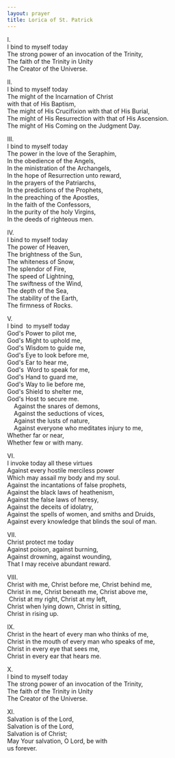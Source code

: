 ```yaml
---
layout: prayer
title: Lorica of St. Patrick
---
```

I.  
I bind to myself today  
The strong power of an invocation of the Trinity,  
The faith of the Trinity in Unity  
The Creator of the Universe.  

II.  
I bind to myself today  
The might of the Incarnation of Christ  
with that of His Baptism,  
The might of His Crucifixion with that of His Burial,  
The might of His Resurrection with that of His Ascension.  
The might of His Coming on the Judgment Day.  

III.  
I bind to myself today  
The power in the love of the Seraphim,  
In the obedience of the Angels,  
In the ministration of the Archangels,  
In the hope of Resurrection unto reward,  
In the prayers of the Patriarchs,  
In the predictions of the Prophets,  
In the preaching of the Apostles,  
In the faith of the Confessors,  
In the purity of the holy Virgins,  
In the deeds of righteous men.  

IV.  
I bind to myself today  
The power of Heaven,  
The brightness of the Sun,  
The whiteness of Snow,  
The splendor of Fire,  
The speed of Lightning,  
The swiftness of the Wind,  
The depth of the Sea,  
The stability of the Earth,  
The firmness of Rocks.  

V.  
I bind  to myself today  
God's Power to pilot me,  
God's Might to uphold me,  
God's Wisdom to guide me,  
God's Eye to look before me,  
God's Ear to hear me,  
God's  Word to speak for me,  
God's Hand to guard me,  
God's Way to lie before me,  
God's Shield to shelter me,  
God's Host to secure me.  
    Against the snares of demons,  
    Against the seductions of vices,  
    Against the lusts of nature,  
    Against everyone who meditates injury to me,  
Whether far or near,  
Whether few or with many.  

VI.  
I invoke today all these virtues  
Against every hostile merciless power  
Which may assail my body and my soul.  
Against the incantations of false prophets,  
Against the black laws of heathenism,  
Against the false laws of heresy,  
Against the deceits of idolatry,  
Against the spells of women, and smiths and Druids,  
Against every knowledge that blinds the soul of man.  

VII.  
Christ protect me today  
Against poison, against burning,  
Against drowning, against wounding,  
That I may receive abundant reward.  

VIII.  
Christ with me, Christ before me, Christ behind me,  
Christ in me, Christ beneath me, Christ above me,  
 Christ at my right, Christ at my left,  
Christ when lying down, Christ in sitting,  
Christ in rising up.  

IX.  
Christ in the heart of every man who thinks of me,  
Christ in the mouth of every man who speaks of me,  
Christ in every eye that sees me,  
Christ in every ear that hears me.  

X.  
I bind to myself today  
The strong power of an invocation of the Trinity,  
The faith of the Trinity in Unity  
The Creator of the Universe.  

XI.  
Salvation is of the Lord,  
Salvation is of the Lord,  
Salvation is of Christ;  
May Your salvation, O Lord, be with  
us forever.  